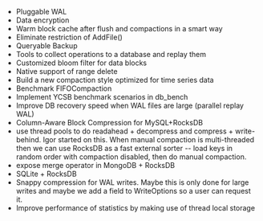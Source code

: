 * Pluggable WAL
* Data encryption
* Warm block cache after flush and compactions in a smart way
* Eliminate restriction of AddFile()
* Queryable Backup
* Tools to collect operations to a database and replay them
* Customized bloom filter for data blocks
* Native support of range delete
* Build a new compaction style optimized for time series data
* Benchmark FIFOCompaction
* Implement YCSB benchmark scenarios in db_bench
* Improve DB recovery speed when WAL files are large (parallel replay WAL)
* Column-Aware Block Compression for MySQL+RocksDB
* use thread pools to do readahead + decompress and compress + write-behind. Igor started on this. When manual compaction is multi-threaded then we can use RocksDB as a fast external sorter -- load keys in random order with compaction disabled, then do manual compaction.
* expose merge operator in MongoDB + RocksDB
* SQLite + RocksDB
* Snappy compression for WAL writes. Maybe this is only done for large writes and maybe we add a field to WriteOptions so a user can request it.
* Improve performance of statistics by making use of thread local storage